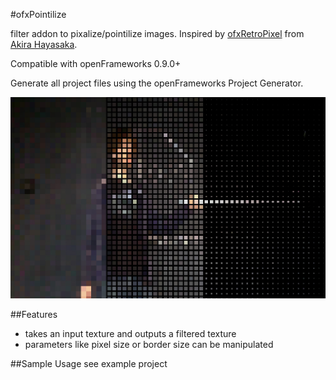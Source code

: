 #ofxPointilize

filter addon to pixalize/pointilize images. Inspired by [ofxRetroPixel](https://github.com/Akira-Hayasaka/ofxRetroPixel) from [Akira Hayasaka](https://github.com/Akira-Hayasaka).

Compatible with openFrameworks 0.9.0+ 

Generate all project files using the openFrameworks Project Generator.

![example Image](example.jpg)

##Features

* takes an input texture and outputs a filtered texture
* parameters like pixel size or border size can be manipulated

 
##Sample Usage
see example project